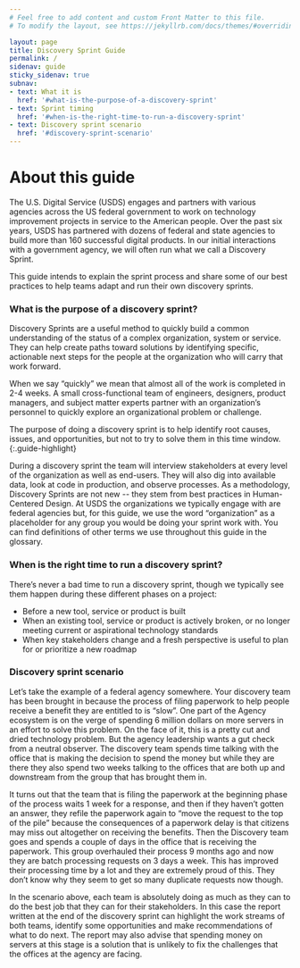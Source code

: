 ```yaml
---
# Feel free to add content and custom Front Matter to this file.
# To modify the layout, see https://jekyllrb.com/docs/themes/#overriding-theme-defaults

layout: page
title: Discovery Sprint Guide
permalink: /
sidenav: guide
sticky_sidenav: true
subnav:
- text: What it is
  href: '#what-is-the-purpose-of-a-discovery-sprint'
- text: Sprint timing
  href: '#when-is-the-right-time-to-run-a-discovery-sprint'
- text: Discovery sprint scenario
  href: '#discovery-sprint-scenario'
---
```


# About this guide
The U.S. Digital Service (USDS) engages and partners with various agencies across the US federal government to work on technology improvement projects in service to the American people. Over the past six years, USDS has partnered with dozens of federal and state agencies to build more than 160 successful digital products. In our initial interactions with a government agency, we will often run what we call a Discovery Sprint. 

This guide intends to explain the sprint process and share some of our best practices to help teams adapt and run their own discovery sprints.

### What is the purpose of a discovery sprint?
Discovery Sprints are a useful method to quickly build a common understanding of the status of a complex organization, system or service. They can help create paths toward solutions by identifying specific, actionable next steps for the people at the organization who will carry that work forward. 

When we say “quickly” we mean that almost all of the work is completed in 2-4 weeks. A small cross-functional team of engineers, designers, product managers, and subject matter experts partner with an organization’s personnel to quickly explore an organizational problem or challenge. 

The purpose of doing a discovery sprint is to help identify root causes, issues, and opportunities, but not to try to solve them in this time window.
{:.guide-highlight}

During a discovery sprint the team will interview stakeholders at every level of the organization as well as end-users. They will also dig into available data, look at code in production, and observe processes. As a methodology, Discovery Sprints are not new -- they stem from best practices in Human-Centered Design. At USDS the organizations we typically engage with are federal agencies but, for this guide, we use the word “organization” as a placeholder for any group you would be doing your sprint work with. You can find definitions of other terms we use throughout this guide in the glossary.

### When is the right time to run a discovery sprint?
There’s never a bad time to run a discovery sprint, though we typically see them happen during these different phases on a project:

* Before a new tool, service or product is built
* When an existing tool, service or product is actively broken, or no longer meeting current or aspirational technology standards
* When key stakeholders change and a fresh perspective is useful to plan for or prioritize a new roadmap

### Discovery sprint scenario
Let’s take the example of a federal agency somewhere. Your discovery team has been brought in because the process of filing paperwork to help people receive a benefit they are entitled to is “slow”. One part of the Agency ecosystem is on the verge of spending 6 million dollars on more servers in an effort to solve this problem. On the face of it, this is a pretty cut and dried technology problem. But the agency leadership wants a gut check from a neutral observer.  The discovery team spends time talking with the office that is making the decision to spend the money but while they are there they also spend two weeks talking to the offices that are both up and downstream from the group that has brought them in. 

It turns out that the team that is filing the paperwork at the beginning phase of the process waits 1 week for a response, and then if they haven’t gotten an answer, they refile the paperwork again to “move the request to the top of the pile” because the consequences of a paperwork delay is that citizens may miss out altogether on receiving the benefits. Then the Discovery team goes and spends a couple of days in the office that is receiving the paperwork. This group overhauled their process 9 months ago and now they are batch processing requests on 3 days a week. This has improved their processing time by a lot and they are extremely proud of this. They don’t know why they seem to get so many duplicate requests now though. 
 
In the scenario above, each team is absolutely doing as much as they can to do the best job that they can for their stakeholders. In this case the report written at the end of the discovery sprint can highlight the work streams of both teams, identify some opportunities and make recommendations of what to do next. The report may also advise that spending money on servers at this stage is a solution that is unlikely to fix the challenges that the offices at the agency are facing.

